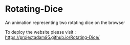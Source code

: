 # Rotating-Dice
An animation representing two rotating dice on the browser

To deploy the website please visit : https://projectadam95.github.io/Rotating-Dice/
